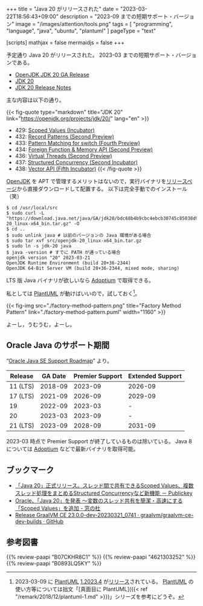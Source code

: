 +++
title = "Java 20 がリリースされた"
date =  "2023-03-22T18:56:43+09:00"
description = "2023-09 までの短期サポート・バージョン"
image = "/images/attention/tools.png"
tags  = [ "programming", "language", "java", "ubuntu", "plantuml" ]
pageType = "text"

[scripts]
  mathjax = false
  mermaidjs = false
+++

予定通り Java 20 がリリースされた。
2023-03 までの短期サポート・バージョンである。

- [OpenJDK JDK 20 GA Release](https://jdk.java.net/20/)
- [JDK 20](https://openjdk.org/projects/jdk/20/)
- [JDK 20 Release Notes](https://jdk.java.net/20/release-notes)

主な内容は以下の通り。

{{< fig-quote type="markdown" title="JDK 20" link="https://openjdk.org/projects/jdk/20/" lang="en" >}}
- 429: [Scoped Values (Incubator)](https://openjdk.org/jeps/429)
- 432: [Record Patterns (Second Preview)](https://openjdk.org/jeps/432)
- 433: [Pattern Matching for switch (Fourth Preview)](https://openjdk.org/jeps/433)
- 434: [Foreign Function & Memory API (Second Preview)](https://openjdk.org/jeps/434)
- 436: [Virtual Threads (Second Preview)](https://openjdk.org/jeps/436)
- 437: [Structured Concurrency (Second Incubator)](https://openjdk.org/jeps/437)
- 438: [Vector API (Fifth Incubator)](https://openjdk.org/jeps/438)
{{< /fig-quote >}}

[OpenJDK] を APT で管理するメリットはないので，実行バイナリを[リリースページ](https://jdk.java.net/20/)から直接ダウンロードして配置する。
以下は完全手動でのインストール（笑）

```text
$ cd /usr/local/src
$ sudo curl -L "https://download.java.net/java/GA/jdk20/bdc68b4b9cbc4ebcb30745c85038d91d/36/GPL/openjdk-20_linux-x64_bin.tar.gz" -O
$ cd ..
$ sudo unlink java # 以前のバージョンの Java 環境がある場合
$ sudo tar xvf src/openjdk-20_linux-x64_bin.tar.gz
$ sudo ln -s jdk-20 java
$ java -version # すでに PATH が通っている場合
openjdk version "20" 2023-03-21
OpenJDK Runtime Environment (build 20+36-2344)
OpenJDK 64-Bit Server VM (build 20+36-2344, mixed mode, sharing)
```

LTS 版 Java バイナリが欲しいなら [Adoptium](https://adoptium.net/) で取得できる。

私としては [PlantUML] が動けばいいので，試しておく[^puml1]。

[^puml1]: 2023-03-09 に [PlantUML] [1.2023.4](https://github.com/plantuml/plantuml/releases/tag/v1.2023.4) が[リリース](http://plantuml.com/changes)されている。 [PlantUML] の使い方等については拙文「[真面目に PlantUML]({{< ref "/remark/2018/12/plantuml-1.md" >}})」シリーズを参考にどうぞ。

{{< fig-img src="./factory-method-pattern.png" title="Factory Method Pattern" link="./factory-method-pattern.puml" width="1160" >}}

よーし，うむうむ，よーし。

## Oracle Java のサポート期間

“[Oracle Java SE Support Roadmap](https://www.oracle.com/java/technologies/java-se-support-roadmap.html)” より。

| Release  | GA Date | Premier Support | Extended Support |
| -------- | ------- | --------------- | ---------------- |
| 11 (LTS) | 2018-09 | 2023-09         | 2026-09          |
| 17 (LTS) | 2021-09 | 2026-09         | 2029-09          |
| 19       | 2022-09 | 2023-03         | -                |
| 20       | 2023-03 | 2023-09         | -                |
| 21 (LTS) | 2023-09 | 2028-09         | 2031-09          |

2023-03 時点で Premier Support が終了しているものは除いている。
Java 8 については [Adoptium](https://adoptium.net/) などで最新バイナリを取得可能。

## ブックマーク

- [「Java 20」正式リリース。スレッド間で共有できるScoped Values、複数スレッド処理をまとめるStructured Concurrencyなど新機能 － Publickey](https://www.publickey1.jp/blog/23/java_20scoped_valuesstructured_concurrency.html)
- [Oracle、「Java 20」を発表 ～変数のスレッド共有を簡潔・高速にする「Scoped Values」を追加 - 窓の杜](https://forest.watch.impress.co.jp/docs/news/1487461.html)
- [Release GraalVM CE 23.0.0-dev-20230321_0741 · graalvm/graalvm-ce-dev-builds · GitHub](https://github.com/graalvm/graalvm-ce-dev-builds/releases/tag/23.0.0-dev-20230321_0741)

[OpenJDK]: http://openjdk.java.net/
[AdoptOpenJDK]: https://adoptopenjdk.net/ "AdoptOpenJDK - Open source, prebuilt OpenJDK binaries"
[Ubuntu]: https://www.ubuntu.com/ "The leading operating system for PCs, IoT devices, servers and the cloud | Ubuntu"
[PlantUML]: http://plantuml.com/ "Open-source tool that uses simple textual descriptions to draw UML diagrams."

## 参考図書

{{% review-paapi "B07CKHR8C1" %}} <!-- Spring Data JPAプログラミング入門 -->
{{% review-paapi "4621303252" %}} <!-- Effective Java 第3版 -->
{{% review-paapi "B0893LQ5KY" %}} <!-- Spring Boot 2 入門 -->
